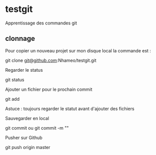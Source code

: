 # testgit
Apprentissage des commandes git

## clonnage

Pour copier un nouveau projet sur mon disque local la commande est :

  git clone git@github.com:Nhameo/testgit.git

Regarder le status

  git status

Ajouter un fichier pour le prochain commit

  git add <nom du fichier>

Astuce : toujours regarder le statut avant d'ajouter des fichiers

Sauvegarder en local

  git commit ou git commit -m ""

Pusher sur Github

  git push origin master



